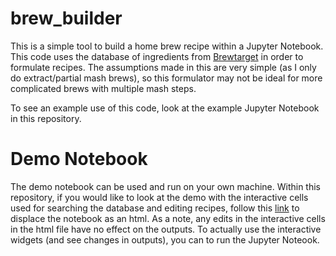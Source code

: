 # brew_builder

This is a simple tool to build a home brew recipe within a Jupyter Notebook. This code uses the database of ingredients from [Brewtarget](https://github.com/Brewtarget/brewtarget) in order to formulate recipes. The assumptions made in this are very simple (as I only do extract/partial mash brews), so this formulator may not be ideal for more complicated brews with multiple mash steps.

To see an example use of this code, look at the example Jupyter Notebook in this repository.

# Demo Notebook

The demo notebook can be used and run on your own machine. Within this repository, if you would like to look at the demo with the interactive cells used for searching the database and editing recipes, follow this [link](https://imedan.github.io/brew_builder/brew_builder_demo.html) to displace the notebook as an html. As a note, any edits in the interactive cells in the html file have no effect on the outputs. To actually use the interactive widgets (and see changes in outputs), you can to run the Jupyter Noteook.